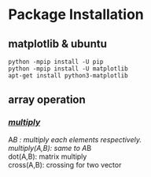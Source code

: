 # Package Installation
## matplotlib & ubuntu
```
python -mpip install -U pip
python -mpip install -U matplotlib
apt-get install python3-matplotlib
```


## array operation  
### [*multiply*]()
A*B : multiply each elements respectively.  
multiply(A,B): same to A*B  
dot(A,B): matrix multiply  
cross(A,B): crossing for two vector
